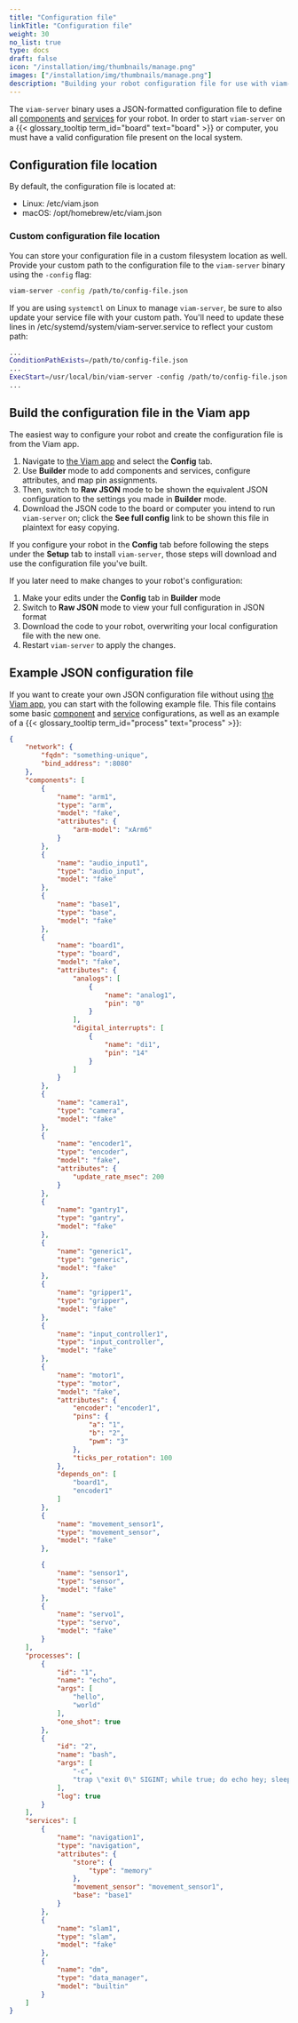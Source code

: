 ```yaml
---
title: "Configuration file"
linkTitle: "Configuration file"
weight: 30
no_list: true
type: docs
draft: false
icon: "/installation/img/thumbnails/manage.png"
images: ["/installation/img/thumbnails/manage.png"]
description: "Building your robot configuration file for use with viam-server."
---
```


The `viam-server` binary uses a JSON-formatted configuration file to define all [components](/components/) and [services](/services/) for your robot.
In order to start `viam-server` on a {{< glossary_tooltip term_id="board" text="board" >}} or computer, you must have a valid configuration file present on the local system.

## Configuration file location

By default, the configuration file is located at:

* Linux: <file>/etc/viam.json</file>
* macOS: <file>/opt/homebrew/etc/viam.json</file>

### Custom configuration file location

You can store your configuration file in a custom filesystem location as well.
Provide your custom path to the configuration file to the `viam-server` binary using the `-config` flag:

```sh {class="line-numbers linkable-line-numbers"}
viam-server -config /path/to/config-file.json
```

If you are using `systemctl` on Linux to manage `viam-server`, be sure to also update your service file with your custom path.
You'll need to update these lines in <file>/etc/systemd/system/viam-server.service</file> to reflect your custom path:

```sh {class="line-numbers linkable-line-numbers"}
...
ConditionPathExists=/path/to/config-file.json
...
ExecStart=/usr/local/bin/viam-server -config /path/to/config-file.json
...
```

## Build the configuration file in the Viam app

The easiest way to configure your robot and create the configuration file is from the Viam app.

1. Navigate to [the Viam app](https://app.viam.com) and select the **Config** tab.
1. Use **Builder** mode to add components and services, configure attributes, and map pin assignments.
1. Then, switch to **Raw JSON** mode to be shown the equivalent JSON configuration to the settings you made in **Builder** mode.
1. Download the JSON code to the board or computer you intend to run `viam-server` on; click the **See full config** link to be shown this file in plaintext for easy copying.

If you configure your robot in the **Config** tab before following the steps under the **Setup** tab to install `viam-server`, those steps will download and use the configuration file you've built.

If you later need to make changes to your robot's configuration:

1. Make your edits under the **Config** tab in **Builder** mode
1. Switch to **Raw JSON** mode to view your full configuration in JSON format
1. Download the code to your robot, overwriting your local configuration file with the new one.
1. Restart `viam-server` to apply the changes.

## Example JSON configuration file

If you want to create your own JSON configuration file without using [the Viam app](https://app.viam.com), you can start with the following example file.
This file contains some basic [component](/components/) and [service](/services/) configurations, as well as an example of a {{< glossary_tooltip term_id="process" text="process" >}}:

```json {class="line-numbers linkable-line-numbers"}
{
    "network": {
        "fqdn": "something-unique",
        "bind_address": ":8080"
    },
    "components": [
        {
            "name": "arm1",
            "type": "arm",
            "model": "fake",
            "attributes": {
                "arm-model": "xArm6"
            }
        },
        {
            "name": "audio_input1",
            "type": "audio_input",
            "model": "fake"
        },
        {
            "name": "base1",
            "type": "base",
            "model": "fake"
        },
        {
            "name": "board1",
            "type": "board",
            "model": "fake",
            "attributes": {
                "analogs": [
                    {
                        "name": "analog1",
                        "pin": "0"
                    }
                ],
                "digital_interrupts": [
                    {
                        "name": "di1",
                        "pin": "14"
                    }
                ]
            }
        },
        {
            "name": "camera1",
            "type": "camera",
            "model": "fake"
        },
        {
            "name": "encoder1",
            "type": "encoder",
            "model": "fake",
            "attributes": {
                "update_rate_msec": 200
            }
        },
        {
            "name": "gantry1",
            "type": "gantry",
            "model": "fake"
        },
        {
            "name": "generic1",
            "type": "generic",
            "model": "fake"
        },
        {
            "name": "gripper1",
            "type": "gripper",
            "model": "fake"
        },
        {
            "name": "input_controller1",
            "type": "input_controller",
            "model": "fake"
        },
        {
            "name": "motor1",
            "type": "motor",
            "model": "fake",
            "attributes": {
                "encoder": "encoder1",
                "pins": {
                    "a": "1",
                    "b": "2",
                    "pwm": "3"
                },
                "ticks_per_rotation": 100
            },
            "depends_on": [
                "board1",
                "encoder1"
            ]
        },
        {
            "name": "movement_sensor1",
            "type": "movement_sensor",
            "model": "fake"
        },

        {
            "name": "sensor1",
            "type": "sensor",
            "model": "fake"
        },
        {
            "name": "servo1",
            "type": "servo",
            "model": "fake"
        }
    ],
    "processes": [
        {
            "id": "1",
            "name": "echo",
            "args": [
                "hello",
                "world"
            ],
            "one_shot": true
        },
        {
            "id": "2",
            "name": "bash",
            "args": [
                "-c",
                "trap \"exit 0\" SIGINT; while true; do echo hey; sleep 2; done"
            ],
            "log": true
        }
    ],
    "services": [
        {
            "name": "navigation1",
            "type": "navigation",
            "attributes": {
                "store": {
                    "type": "memory"
                },
                "movement_sensor": "movement_sensor1",
                "base": "base1"
            }
        },
        {
            "name": "slam1",
            "type": "slam",
            "model": "fake"
        },
        {
            "name": "dm",
            "type": "data_manager",
            "model": "builtin"
        }
    ]
}
```
